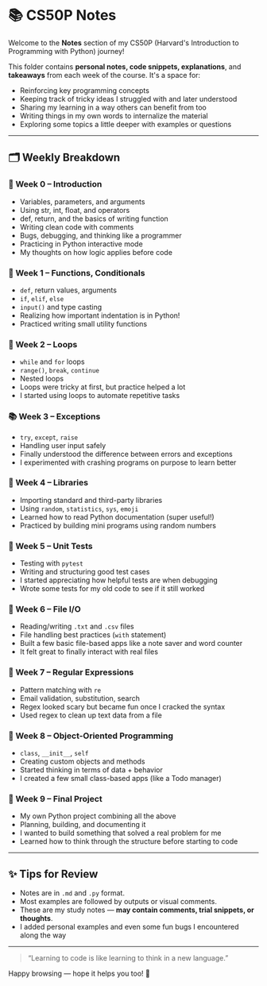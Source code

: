 #  📚 CS50P Notes

Welcome to the **Notes** section of my CS50P (Harvard's Introduction to Programming with Python) journey! 

This folder contains **personal notes, code snippets, explanations**, and **takeaways** from each week of the course. It's a space for:

- Reinforcing key programming concepts  
- Keeping track of tricky ideas I struggled with and later understood  
- Sharing my learning in a way others can benefit from too  
- Writing things in my own words to internalize the material  
- Exploring some topics a little deeper with examples or questions  

---

## 🗂️ Weekly Breakdown

### 📘 Week 0 – Introduction
- Variables, parameters, and arguments
- Using str, int, float, and operators
- def, return, and the basics of writing function
- Writing clean code with comments
- Bugs, debugging, and thinking like a programmer
- Practicing in Python interactive mode
- My thoughts on how logic applies before code

### 🧮 Week 1 – Functions, Conditionals
- `def`, return values, arguments
- `if`, `elif`, `else`
- `input()` and type casting
- Realizing how important indentation is in Python!
- Practiced writing small utility functions

### 🔁 Week 2 – Loops
- `while` and `for` loops
- `range()`, `break`, `continue`
- Nested loops
- Loops were tricky at first, but practice helped a lot
- I started using loops to automate repetitive tasks

### 📚 Week 3 – Exceptions
- `try`, `except`, `raise`
- Handling user input safely
- Finally understood the difference between errors and exceptions
- I experimented with crashing programs on purpose to learn better

### 📂 Week 4 – Libraries
- Importing standard and third-party libraries
- Using `random`, `statistics`, `sys`, `emoji`
- Learned how to read Python documentation (super useful!)
- Practiced by building mini programs using random numbers

### 📝 Week 5 – Unit Tests
- Testing with `pytest`
- Writing and structuring good test cases
- I started appreciating how helpful tests are when debugging
- Wrote some tests for my old code to see if it still worked

### 🔎 Week 6 – File I/O
- Reading/writing `.txt` and `.csv` files
- File handling best practices (`with` statement)
- Built a few basic file-based apps like a note saver and word counter
- It felt great to finally interact with real files

### 🧬 Week 7 – Regular Expressions
- Pattern matching with `re`
- Email validation, substitution, search
- Regex looked scary but became fun once I cracked the syntax
- Used regex to clean up text data from a file

### 🧱 Week 8 – Object-Oriented Programming
- `class`, `__init__`, `self`
- Creating custom objects and methods
- Started thinking in terms of data + behavior
- I created a few small class-based apps (like a Todo manager)

### 🧪 Week 9 – Final Project
- My own Python project combining all the above
- Planning, building, and documenting it
- I wanted to build something that solved a real problem for me
- Learned how to think through the structure before starting to code

---

## ✨ Tips for Review
- Notes are in `.md` and `.py` format.
- Most examples are followed by outputs or visual comments.
- These are my study notes — **may contain comments, trial snippets, or thoughts**.
- I added personal examples and even some fun bugs I encountered along the way

---

> “Learning to code is like learning to think in a new language.”

Happy browsing — hope it helps you too! 🧠

